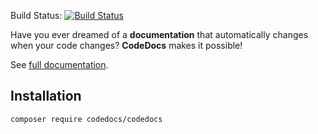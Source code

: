 Build Status: [![Build Status](https://travis-ci.org/christianblos/codedocs.svg?branch=master)](https://travis-ci.org/christianblos/codedocs)

Have you ever dreamed of a **documentation** that automatically changes when your code changes?
**CodeDocs** makes it possible!

See [full documentation](http://christianblos.github.io/codedocs/).

## Installation

`composer require codedocs/codedocs`
